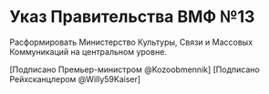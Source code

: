 # Указ Правительства ВМФ №13

Расформировать Министерство Культуры, Связи и Массовых Коммуникаций на центральном уровне.

[Подписано Премьер-министром @Kozoobmennik]
[Подписано Рейхсканцлером @Willy59Kaiser]
